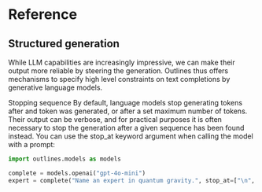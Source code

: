 # Reference

## Structured generation

While LLM capabilities are increasingly impressive, we can make their output more reliable by steering the generation. Outlines thus offers mechanisms to specify high level constraints on text completions by generative language models.

Stopping sequence
By default, language models stop generating tokens after and <EOS> token was generated, or after a set maximum number of tokens. Their output can be verbose, and for practical purposes it is often necessary to stop the generation after a given sequence has been found instead. You can use the stop_at keyword argument when calling the model with a prompt:

```python
import outlines.models as models

complete = models.openai("gpt-4o-mini")
expert = complete("Name an expert in quantum gravity.", stop_at=["\n", "."])
```
